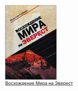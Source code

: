 ![](Восхождение%20Мира%20на%20Эверест.jpg)  
[Восхождение Мира на Эверест](Восхождение%20Мира%20на%20Эверест.md)
